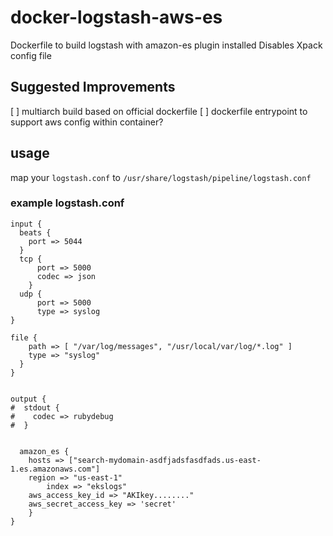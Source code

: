 # docker-logstash-aws-es
Dockerfile to build logstash with amazon-es plugin installed
Disables Xpack config file


## Suggested Improvements
[ ] multiarch build based on official dockerfile
[ ] dockerfile entrypoint to support aws config within container?


## usage

map your `logstash.conf` to `/usr/share/logstash/pipeline/logstash.conf`



### example logstash.conf

```
input {
  beats {
    port => 5044
  }
  tcp {
      port => 5000
      codec => json
    }
  udp {
      port => 5000
      type => syslog
}
  
file {
    path => [ "/var/log/messages", "/usr/local/var/log/*.log" ]
    type => "syslog"
  }
}


output {
#  stdout {
#    codec => rubydebug
#  }


  amazon_es {
    hosts => ["search-mydomain-asdfjadsfasdfads.us-east-1.es.amazonaws.com"]
    region => "us-east-1"
        index => "ekslogs"
    aws_access_key_id => "AKIkey........"
    aws_secret_access_key => 'secret'
    }
}


```

